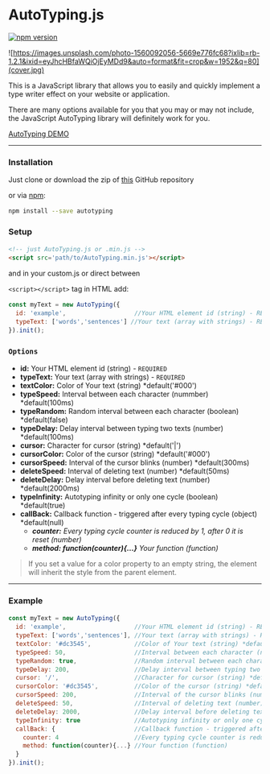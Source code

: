 # AutoTyping.js

[![npm version](https://badge.fury.io/js/autotyping.svg)](https://badge.fury.io/js/autotyping)

![https://images.unsplash.com/photo-1560092056-5669e776fc68?ixlib=rb-1.2.1&ixid=eyJhcHBfaWQiOjEyMDd9&auto=format&fit=crop&w=1952&q=80](cover.jpg)

This is a JavaScript library that allows you to easily and quickly implement a type writer effect on your website or application.

There are many options available for you that you may or may not include, the JavaScript AutoTyping library will definitely work for you.

[AutoTyping DEMO](https://autotyping.smarty.rs)

----

### Installation

Just clone or download the zip of [this](https://github.com/igor-stojcic/AutoTyping.js) GitHub repository

or via [npm](https://www.npmjs.com/package/autotyping):

~~~bash
npm install --save autotyping
~~~

### Setup

~~~html
<!-- just AutoTyping.js or .min.js -->
<script src='path/to/AutoTyping.min.js'></script>
~~~

and in your custom.js or direct between

`<script></script>` tag in HTML add:

~~~javascript
const myText = new AutoTyping({
  id: 'example',                   //Your HTML element id (string) - REQUIRED
  typeText: ['words','sentences'] //Your text (array with strings) - REQUIRED
}).init();
~~~

### `Options`

- **id:** Your HTML element id (string) - `REQUIRED`
- **typeText:** Your text (array with strings) - `REQUIRED`
- **textColor:** Color of Your text (string) *default('#000')
- **typeSpeed:** Interval between each character (nummber) *default(100ms)
- **typeRandom:** Random interval between each character (boolean) *default(false)
- **typeDelay:** Delay interval between typing two texts (number) *default(100ms)
- **cursor:** Character for cursor (string) *default('|')
- **cursorColor:** Color of the cursor (string) *default('#000')
- **cursorSpeed:** Interval of the cursor blinks (number) *default(300ms)
- **deleteSpeed:** Interval of deleting text (number) *default(50ms)
- **deleteDelay:** Delay interval before deleting text (number) *default(2000ms)
- **typeInfinity:** Autotyping infinity or only one cycle (boolean) *default(true)
- **callBack:** Callback function - triggered after every typing cycle (object) *default(null)
  - **_counter:_** _Every typing cycle counter is reduced by 1, after 0 it is reset (number)_
  - **_method: function(counter){...}_** _Your function (function)_

> If you set a value for a color property to an empty string, the element will inherit the style from the parent element.

----

### Example
~~~javascript
const myText = new AutoTyping({
  id: 'example',                   //Your HTML element id (string) - REQUIRED
  typeText: ['words','sentences'], //Your text (array with strings) - REQUIRED
  textColor: '#dc3545',            //Color of Your text (string) *default('#000')
  typeSpeed: 50,                   //Interval between each character (nummber) *default(100ms)
  typeRandom: true,                //Random interval between each character (boolean) *default(false)
  typeDelay: 200,                  //Delay interval between typing two texts (number) *default(100ms)
  cursor: '/',                     //Character for cursor (string) *default('|')
  cursorColor: '#dc3545',          //Color of the cursor (string) *default('#000')
  cursorSpeed: 200,                //Interval of the cursor blinks (number) *default(300ms)
  deleteSpeed: 50,                 //Interval of deleting text (number) *default(50ms)
  deleteDelay: 2000,               //Delay interval before deleting text (number) *default(2000ms)
  typeInfinity: true               //Autotyping infinity or only one cycle (boolean) *default(true)
  callBack: {                      //Callback function - triggered after every typing cycle (object) *default(null)
    counter: 4                     //Every typing cycle counter is reduced by 1, after 0 it is reset (number)
    method: function(counter){...} //Your function (function)
  }
}).init();
~~~
